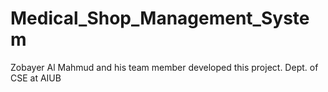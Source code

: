 # Medical_Shop_Management_System
Zobayer Al Mahmud and his team member developed this project. Dept. of CSE at AIUB
